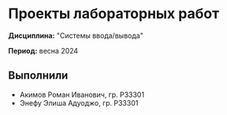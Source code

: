 # Проекты лабораторных работ

**Дисциплина:** "Системы ввода/вывода"

**Период:** весна 2024

## Выполнили

- Акимов Роман Иванович, гр. P33301
- Энефу Элиша Адуоджо, гр. P33301
